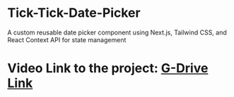 # Tick-Tick-Date-Picker

A custom reusable date picker component using Next.js, Tailwind CSS, and React Context API for state management

# Video Link to the project: [G-Drive Link](https://drive.google.com/file/d/1B00-yhgeVxDAoUnOJoghTnugZLgCF1Ww/view?usp=sharing)
